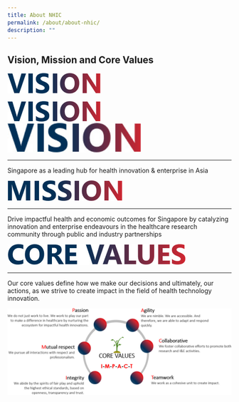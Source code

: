 ```yaml
---
title: About NHIC
permalink: /about/about-nhic/
description: ""
---
```

Vision, Mission and Core Values
-------------------------------
![](/images/About/nhic_vision.jpg)

<img src="/images/About/nhic_vision.jpg">
<img src="/images/About/nhic_vision.jpg" style="width:300px">

* * *

Singapore as a leading hub for health innovation &amp; enterprise in Asia

![](/images/About/nhic_mission.jpg)

* * *

Drive impactful health and economic outcomes for Singapore by catalyzing innovation and enterprise endeavours in the healthcare research community through public and industry partnerships

![](/images/About/nhic_corevaluesh.jpg)

* * *

Our core values define how we make our decisions and ultimately, our actions, as we strive to create impact in the field of health technology innovation.

![](/images/About/nhic_corevalues.jpg)